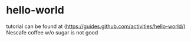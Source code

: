 # hello-world
tutorial can be found at (https://guides.github.com/activities/hello-world/)
Nescafe coffee w/o sugar is not good
